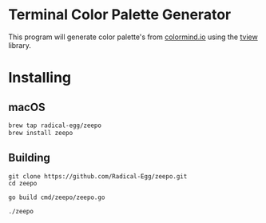 # Terminal Color Palette Generator

This program will generate color palette's from [colormind.io](http://colormind.io/) using the [tview](https://github.com/rivo/tview/tree/master) library.

# Installing

## macOS

```bash
brew tap radical-egg/zeepo
brew install zeepo
```

## Building

```
git clone https://github.com/Radical-Egg/zeepo.git
cd zeepo

go build cmd/zeepo/zeepo.go

./zeepo
```
